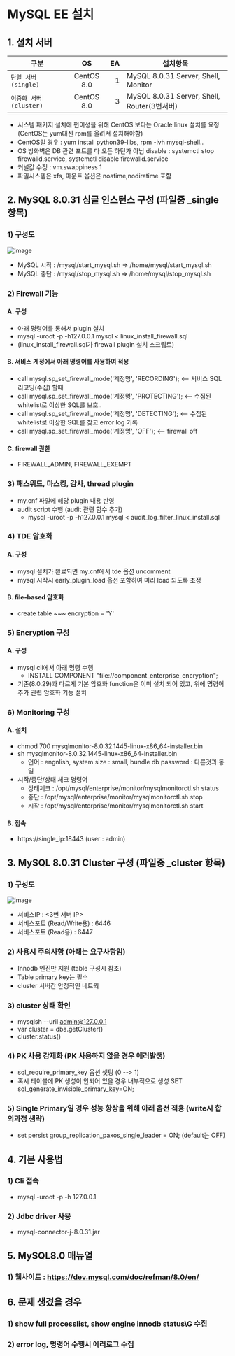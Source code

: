 # MySQL EE 설치
## 1. 설치 서버
| 구분 | OS | EA | 설치항목 |
|---|:---:|---:|---|
| `단일 서버 (single)` | CentOS 8.0 | 1 | MySQL 8.0.31 Server, Shell, Monitor |
| `이중화 서버 (cluster)` | CentOS 8.0 | 3 | MySQL 8.0.31 Server, Shell, Router(3번서버) |
- 시스템 패키지 설치에 편이성을 위해 CentOS 보다는 Oracle linux 설치를 요청 (CentOS는 yum대신 rpm를 올려서 설치해야함)
- CentOS일 경우 : yum install python39-libs, rpm -ivh mysql-shell..
- OS 방화벽은 DB 관련 포트를 다 오픈 하던가 아님 disable : systemctl stop firewalld.service, systemctl disable firewalld.service
- 커널값 수정 : vm.swappiness 1
- 파일시스템은 xfs, 마운트 옵션은 noatime,nodiratime 포함 

     
## 2. MySQL 8.0.31 싱글 인스턴스 구성 (파일중 _single 항목)
### 1) 구성도
![image](https://user-images.githubusercontent.com/8789421/210689191-4d3fc35b-cff2-44da-801a-3aec88777556.png)

   - MySQL 시작 : /mysql/start_mysql.sh  => /home/mysql/start_mysql.sh
   - MySQL 중단 : /mysql/stop_mysql.sh  => /home/mysql/stop_mysql.sh 

### 2) Firewall 기능
#### A. 구성
   - 아래 명령어를 통해서 plugin 설치 
   - mysql -uroot -p -h127.0.0.1 mysql < linux_install_firewall.sql
   - (linux_install_firewall.sql가 firewall plugin 설치 스크립트)
#### B. 서비스 계정에서 아래 명령어를 사용하여 적용
   - call mysql.sp_set_firewall_mode('계정명', 'RECORDING');    <-- 서비스 SQL 리코딩(수집) 할때
   - call mysql.sp_set_firewall_mode('계정명', 'PROTECTING');   <-- 수집된 whitelist로 이상한 SQL를 보호..
   - call mysql.sp_set_firewall_mode('계정명', 'DETECTING');    <-- 수집된 whitelist로 이상한 SQL를 찾고 error log 기록
   - call mysql.sp_set_firewall_mode('계정명', 'OFF');    <-- firewall off
#### C. firewall 권한
   - FIREWALL_ADMIN, FIREWALL_EXEMPT
   
### 3) 패스워드, 마스킹, 감사, thread plugin
   - my.cnf 파일에 해당 plugin 내용 반영
   - audit script 수행 (audit 관련 함수 추가)
     - mysql -uroot -p -h127.0.0.1 mysql < audit_log_filter_linux_install.sql

### 4) TDE 암호화
#### A. 구성
   - mysql 설치가 완료되면 my.cnf에서 tde 옵션 uncomment 
   - mysql 시작시 early_plugin_load 옵션 포함하여 미리 load 되도록 조정
#### B. file-based 암호화
   - create table ~~~ encryption = 'Y'
   
### 5) Encryption 구성
#### A. 구성
   - mysql cli에서 아래 명령 수행
     - INSTALL COMPONENT "file://component_enterprise_encryption";
   - 기존(8.0.29)과 다르게 기본 암호화 function은 이미 설치 되어 있고, 위에 명령어 추가 관련 암호화 기능 설치

### 6) Monitoring 구성
#### A. 설치
   - chmod 700 mysqlmonitor-8.0.32.1445-linux-x86_64-installer.bin
   - sh mysqlmonitor-8.0.32.1445-linux-x86_64-installer.bin
     - 언어 : engnlish, system size : small, bundle db password : 다른것과 동일
   - 시작/중단/상태 체크 명령어
     - 상태체크 : /opt/mysql/enterprise/monitor/mysqlmonitorctl.sh status
     - 중단 : /opt/mysql/enterprise/monitor/mysqlmonitorctl.sh stop
     - 시작 : /opt/mysql/enterprise/monitor/mysqlmonitorctl.sh start
#### B. 접속 
   - https://single_ip:18443  (user : admin)
      
## 3. MySQL 8.0.31 Cluster 구성 (파일중 _cluster 항목)
### 1) 구성도
![image](https://user-images.githubusercontent.com/8789421/216266513-7ba0c569-4e77-49af-ac62-99952cf39763.png)

   - 서비스IP : <3번 서버 IP> 
   - 서비스포트 (Read/Write용) : 6446
   - 서비스포트 (Read용) : 6447
### 2) 사용시 주의사항 (아래는 요구사항임) 
   - Innodb 엔진만 지원 (table 구성시 참조)
   - Table primary key는 필수 
   - cluster 서버간 안정적인 네트웍
### 3) cluster 상태 확인
   - mysqlsh --uril admin@127.0.0.1
   - var cluster = dba.getCluster()
   - cluster.status()
### 4) PK 사용 강제화 (PK 사용하지 않을 경우 에러발생)
   - sql_require_primary_key 옵션 셋팅 (0 --> 1)
   - 혹시 테이블에 PK 생성이 안되어 있을 경우 내부적으로 생성 SET sql_generate_invisible_primary_key=ON;
### 5) Single Primary일 경우 성능 향상을 위해 아래 옵션 적용 (write시 합의과정 생략)
   - set persist group_replication_paxos_single_leader = ON;    (default는 OFF)


## 4. 기본 사용법
### 1) Cli 접속 
   - mysql -uroot -p -h 127.0.0.1
### 2) Jdbc driver 사용
   - mysql-connector-j-8.0.31.jar

## 5. MySQL8.0 매뉴얼
### 1) 웹사이트 : https://dev.mysql.com/doc/refman/8.0/en/
       
## 6. 문제 생겼을 경우
### 1) show full processlist, show engine innodb status\G 수집
### 2) error log, 명령어 수행시 에러로그 수집
   
